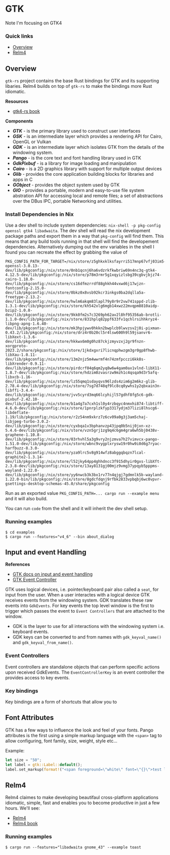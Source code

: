 # GTK
Note I'm focusing on GTK4

### Quick links
* [Overview](#overview)
* [Relm4](#relm4)

## Overview
`gtk-rs` project contains the base Rust bindings for GTK and its supporting libaries. Relm4 builds on 
top of `gtk-rs` to make the bindings more Rust idiomatic.

**Resources**
* [gtk4-rs book](https://gtk-rs.org/gtk4-rs/stable/latest/book/)

**Components**
* ***GTK*** - is the primary library used to construct user interfaces
* ***GSK*** - is an intermediate layer which provides a rendering API for Cairo, OpenGL or Vulkan
* ***GDK*** - is an intermediate layer which isolates GTK from the details of the windowing system.
* ***Pango*** - is the core text and font handling library used in GTK
* ***GdkPixbuf*** - is a library for image loading and manipulation
* ***Cairo*** - is a 2D graphics library with support for multiple output devices
* ***Glib*** - provides the core application building blocks for libraries and apps in C
* ***GObject*** - provides the object system used by GTK
* ***GIO*** - provides a portable, modern and easy-to-use file system abstration API for accessing local 
        and remote files; a set of abstractions over the DBus IPC, portable Networking and utilities.

### Install Dependencies in Nix
Use a dev shell to include system dependencies: `nix-shell -p pkg-config openssl gtk4 libadwaita`. 
The dev shell will read the nix development package paths and export them in a way that `pkg-config` 
will find them. This means that any build tools running in that shell will find the developement 
dependencies. Alternatively dumping out the env variables in the shell I found you can recreate the 
effect by grabbing the value of
```
PKG_CONFIG_PATH_FOR_TARGET=/nix/store/z5ghkxklksfayrri517mnp67vfj03im5-openssl-3.0.13-dev/lib/pkgconfig:/nix/store/0nb1qcnj6ha6vdzrkfkwbriw69n4nc3q-gtk4-4.12.5-dev/lib/pkgconfig:/nix/store/p78m3rmr5g1xqyizlsbg39cgbvjbjz74-cairo-1.18.0-dev/lib/pkgconfig:/nix/store/cs16dfmzrrdf88ghkh44vxwd6j17wjzn-fontconfig-2.15.0-dev/lib/pkgconfig:/nix/store/0bkz0x8vsb92kcr3inkgs0ba2dqlla5a-freetype-2.13.2-dev/lib/pkgconfig:/nix/store/hwlm6akqm83lapl79y8r9r2vw741sppd-zlib-1.3.1-dev/lib/pkgconfig:/nix/store/kh542xlg6mgb14xwz22mvqpm8810aidp-bzip2-1.0.8-dev/lib/pkgconfig:/nix/store/9kk0fm2s7c3269ph62av2l8hf95356ab-brotli-1.1.0-dev/lib/pkgconfig:/nix/store/831hplq82ppf633fv1qchlrsihhkryz4-libpng-apng-1.6.40-dev/lib/pkgconfig:/nix/store/mk3hpjywv0hkkn2bwplcb9lwvzsv2j0i-pixman-0.43.2/lib/pkgconfig:/nix/store/drz4r0b20cl5r4lsw600h9l59jsanvr6-libXext-1.3.6-dev/lib/pkgconfig:/nix/store/hkkwx6m0g0hz87ckjzmyvzxj2gr9fnzn-xorgproto-2023.2/share/pkgconfig:/nix/store/1jkdxgxri7licnqphwzgm3gr0gp8fhwb-libXau-1.0.11-dev/lib/pkgconfig:/nix/store/13m2njz5m4wwrmf4n74zmfpcczi6kk8s-libXrender-0.9.11-dev/lib/pkgconfig:/nix/store/pirdcrf04q6qm2yq8w6w4gam0ax1vlnd-libX11-1.8.7-dev/lib/pkgconfig:/nix/store/hdzim0zvasrzw9mzh1c4qsqa9d3r5afq-libxcb-1.16-dev/lib/pkgconfig:/nix/store/lz55qmq1sdayqvs96lzds4zim6g2m6kz-glib-2.78.4-dev/lib/pkgconfig:/nix/store/7sg7d748qf9lc8cq0ywhs1y2qbxain3n-libffi-3.4.4-dev/lib/pkgconfig:/nix/store/jvv5cyrd3mq66lcyhijl57gdhf8fg5c6-gdk-pixbuf-2.42.10-dev/lib/pkgconfig:/nix/store/b1a4g7a7cxh1sl0y4rzbqyc4nmxhi874-libtiff-4.6.0-dev/lib/pkgconfig:/nix/store/1pnrplzkfyp3317ydjm37lizi8lhscg6-libdeflate-1.19/lib/pkgconfig:/nix/store/r2z54nm9xkrz7z6cv09a0g3j3am5chaj-libjpeg-turbo-3.0.2-dev/lib/pkgconfig:/nix/store/cyxbqa1v3bphanvzp43jpq0b5nij0jxn-xz-5.4.6-dev/lib/pkgconfig:/nix/store/vzn5grj1zg9q4c6gm4gra6wh5bj0438v-graphene-1.10.8-dev/lib/pkgconfig:/nix/store/03rhvhl5a3g9vry2njzmva7h27vimvcx-pango-1.51.0-dev/lib/pkgconfig:/nix/store/wbnc9vygplxrysw19r0hw9i0d6g7ryac-harfbuzz-8.3.0-dev/lib/pkgconfig:/nix/store/yza9lrc5v8g914wfz8abggqbqzn7lcal-graphite2-1.3.14-dev/lib/pkgconfig:/nix/store/l52jky64pp4ghhdncc3f915dhyir0gxs-libXft-2.3.8-dev/lib/pkgconfig:/nix/store/13ay8131gj00mjz9vmg37ypqyb5pppms-wayland-1.22.0-dev/lib/pkgconfig:/nix/store/yy6nwcb3k3bx1rv77n4qjgj7gdmnlk5b-wayland-1.22.0-bin/lib/pkgconfig:/nix/store/8gdcfdqnj9rfbk2833vpbqbj6wc0vpvr-gsettings-desktop-schemas-45.0/share/pkgconfig
```
Run as an exported value `PKG_CONFIG_PATH=... cargo run --example menu` and it will also build.

You can run `code` from the shell and it will inherit the dev shell setup.

### Running examples
```
$ cd examples
$ cargo run --features="v4_6" --bin about_dialog
```

## Input and event Handling
**References**
* [GTK docs on input and event handling](https://docs.gtk.org/gtk4/input-handling.html)
* [GTK Event Controller](https://docs.gtk.org/gtk4/class.EventController.html)

GTK uses logical devices, i.e. pointer/keyboard pair also called a `seat`, for input from the user. 
When a user interactes with a logical device GTK receives events from the windowing system. GDK 
translates these raw events into `GdkEvents`. For key events the top level window is the first to 
trigger which passes the event to `Event Controllers` that are attached to the window. 

* GDK is the layer to use for all interactions with the windowing system i.e. keyboard events.
* GDK keys can be converted to and from names with `gdk_keyval_name()` and `gdk_keyval_from_name()`.

### Event Controllers
Event controllers are standalone objects that can perform specific actions upon received GdkEvents. 
The `EventControllerKey` is an event controller the provides access to key events.

### Key bindings
Key bindings are a form of shortcuts that allow you to 

## Font Attributes
GTK has a few ways to influence the look and feel of your fonts. Pango attributes is the first using 
a simple markup language with the `<span>` tag to allow configuring, font family, size, weight, style 
etc...

Example:
```rust
let size = "50";
let label = gtk::Label::default();
label.set_markup(format!("<span foreground=\"white\" font=\"{}\">test label</span>", size).as_str());
```

## Relm4
Relm4 claimes to make developing beautifaul cross-platform applications idiomatic, simple, fast and 
enables you to become productive in just a few hours. We'll see:

* [Relm4](https://relm4.org/)
* [Relm4 book](https://relm4.org/book/stable/)

### Running examples
```
$ cargo run --features="libadwaita gnome_43" --example toast
```

